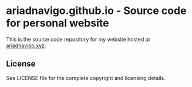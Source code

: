 # ariadnavigo.github.io - Source code for personal website

This is the source code repository for my website hosted at
[ariadnavigo.xyz][website].

## License

See LICENSE file for the complete copyright and licensing details.

[website]: https://ariadnavigo.xyz/
